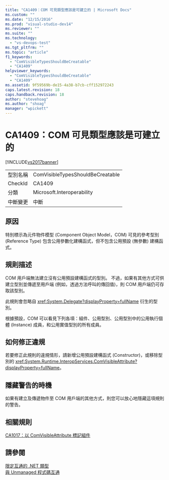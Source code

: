 ```yaml
---
title: "CA1409：COM 可見類型應該是可建立的 | Microsoft Docs"
ms.custom: ""
ms.date: "12/15/2016"
ms.prod: "visual-studio-dev14"
ms.reviewer: ""
ms.suite: ""
ms.technology: 
  - "vs-devops-test"
ms.tgt_pltfrm: ""
ms.topic: "article"
f1_keywords: 
  - "ComVisibleTypesShouldBeCreatable"
  - "CA1409"
helpviewer_keywords: 
  - "ComVisibleTypesShouldBeCreatable"
  - "CA1409"
ms.assetid: 9f59569b-de15-4a38-b7cb-cff152972243
caps.latest.revision: 18
caps.handback.revision: 18
author: "stevehoag"
ms.author: "shoag"
manager: "wpickett"
---
```

# CA1409：COM 可見類型應該是可建立的
[!INCLUDE[vs2017banner](../code-quality/includes/vs2017banner.md)]

|||  
|-|-|  
|型別名稱|ComVisibleTypesShouldBeCreatable|  
|CheckId|CA1409|  
|分類|Microsoft.Interoperability|  
|中斷變更|中斷|  
  
## 原因  
 特別標示為元件物件模型 \(Component Object Model，COM\) 可見的參考型別 \(Reference Type\) 包含公用參數化建構函式，但不包含公用預設 \(無參數\) 建構函式。  
  
## 規則描述  
 COM 用戶端無法建立沒有公用預設建構函式的型別。  不過，如果有其他方式可供建立型別並傳遞至用戶端 \(例如，透過方法呼叫的傳回值\)，則 COM 用戶端仍可存取該型別。  
  
 此規則會忽略自 <xref:System.Delegate?displayProperty=fullName> 衍生的型別。  
  
 根據預設，COM 可以看見下列各項：組件、公用型別、公用型別中的公用執行個體 \(Instance\) 成員，和公用實值型別的所有成員。  
  
## 如何修正違規  
 若要修正此規則的違規情形，請新增公用預設建構函式 \(Constructor\)，或移除型別的 <xref:System.Runtime.InteropServices.ComVisibleAttribute?displayProperty=fullName>。  
  
## 隱藏警告的時機  
 如果有建立及傳遞物件至 COM 用戶端的其他方式，則您可以放心地隱藏這項規則的警告。  
  
## 相關規則  
 [CA1017：以 ComVisibleAttribute 標記組件](../code-quality/ca1017-mark-assemblies-with-comvisibleattribute.md)  
  
## 請參閱  
 [限定互通的 .NET 類型](../Topic/Qualifying%20.NET%20Types%20for%20Interoperation.md)   
 [與 Unmanaged 程式碼互通](../Topic/Interoperating%20with%20Unmanaged%20Code.md)